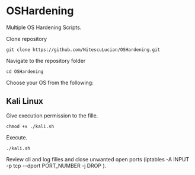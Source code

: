 # OSHardening
Multiple OS Hardening Scripts.

Clone repository
```
git clone https://github.com/NitescuLucian/OSHardening.git
```
Navigate to the repository folder
```
cd OSHardening
```
Choose your OS from the following:

## Kali Linux
Give execution permission to the fille.
```
chmod +x ./kali.sh
```
Execute.
```
./kali.sh
```
Review cli and log filles and close unwanted open ports (iptables -A INPUT -p tcp --dport PORT_NUMBER -j DROP ).
